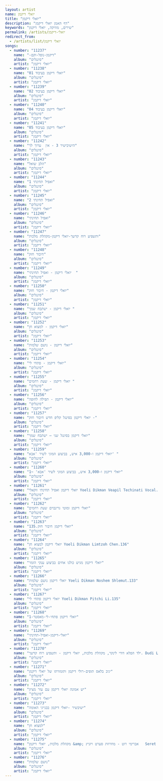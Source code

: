 ```yaml
---
layout: artist
name: יואלי דיקמן
title: "יואלי דיקמן"
description: "דף האמן יואלי דיקמן"
keywords: "שירים, מוזיקה, יואלי דיקמן"
permalink: /artists/יואלי-דיקמן
redirect_from:
  - /artists/list/יואלי דיקמן
songs:
  - number: "11237"
    name: "-דיקמן-נופל-וקם"
    album: "סינגלים"
    artist: "יואלי דיקמן"
  - number: "11238"
    name: "01 יואלי דיקמן בעיבוד"
    album: "סינגלים"
    artist: "יואלי דיקמן"
  - number: "11239"
    name: "02 יואלי דיקמן בעיבוד"
    album: "סינגלים"
    artist: "יואלי דיקמן"
  - number: "11240"
    name: "04 יואלי דיקמן בעיבוד"
    album: "סינגלים"
    artist: "יואלי דיקמן"
  - number: "11241"
    name: "05 יואלי דיקמן בעיבוד"
    album: "סינגלים"
    artist: "יואלי דיקמן"
  - number: "11242"
    name: "הישיבישיר 3 - אין  ערוך לך"
    album: "סינגלים"
    artist: "יואלי דיקמן"
  - number: "11243"
    name: "הלב שואל"
    album: "סינגלים"
    artist: "יואלי דיקמן"
  - number: "11244"
    name: "ואפיל תחינתי 1"
    album: "סינגלים"
    artist: "יואלי דיקמן"
  - number: "11245"
    name: "ואפיל תחינתי 2"
    album: "סינגלים"
    artist: "יואלי דיקמן"
  - number: "11246"
    name: "ואפיל תחינתי"
    album: "סינגלים"
    artist: "יואלי דיקמן"
  - number: "11247"
    name: "ותשפיע רוח קדשך-יואלי דיקמן-מקהלת מלכות"
    album: "סינגלים"
    artist: "יואלי דיקמן"
  - number: "11248"
    name: "חיבור חזק"
    album: "סינגלים"
    artist: "יואלי דיקמן"
  - number: "11249"
    name: "יואלי דיקמן - ואפיל תחינתי  "
    album: "סינגלים"
    artist: "יואלי דיקמן"
  - number: "11250"
    name: "יואלי דיקמן - חיבור חזק"
    album: "סינגלים"
    artist: "יואלי דיקמן"
  - number: "11251"
    name: "יואלי דיקמן - ישתבח שמך "
    album: "סינגלים"
    artist: "יואלי דיקמן"
  - number: "11252"
    name: "יואלי דיקמן - למצוא חן"
    album: "סינגלים"
    artist: "יואלי דיקמן"
  - number: "11253"
    name: "יואלי דיקמן - נושם שלמות"
    album: "סינגלים"
    artist: "יואלי דיקמן"
  - number: "11254"
    name: "יואלי דיקמן - פתחי לי"
    album: "סינגלים"
    artist: "יואלי דיקמן"
  - number: "11255"
    name: "יואלי דיקמן - שעת רחמים "
    album: "סינגלים"
    artist: "יואלי דיקמן"
  - number: "11256"
    name: "יואלי דיקמן - תפילה לחופה"
    album: "סינגלים"
    artist: "יואלי דיקמן"
  - number: "11257"
    name: "יואלי דיקמן בסינגל קליפ חדש חיבור חזק -"
    album: "סינגלים"
    artist: "יואלי דיקמן"
  - number: "11258"
    name: "יואלי דיקמן בסינגל שני – ישתבח שמך"
    album: "סינגלים"
    artist: "יואלי דיקמן"
  - number: "11259"
    name: "יואלי דיקמן ו-3,000 איש, בביצוע המוני לשיר 'אבא' "
    album: "סינגלים"
    artist: "יואלי דיקמן"
  - number: "11260"
    name: "יואלי דיקמן ו-3,000 איש, בביצוע המוני לשיר 'אבא' ~1"
    album: "סינגלים"
    artist: "יואלי דיקמן"
  - number: "11261"
    name: "יואלי דיקמן ואפיל תחינתי ווקאלי Yoeli Dikman Veapil Techinati Vocal.136"
    album: "סינגלים"
    artist: "יואלי דיקמן"
  - number: "11262"
    name: "יואלי דיקמן ומוטי גרינבוים שעת רחמים"
    album: "סינגלים"
    artist: "יואלי דיקמן"
  - number: "11263"
    name: "יואלי דיקמן חיבור חזק.135"
    album: "סינגלים"
    artist: "יואלי דיקמן"
  - number: "11264"
    name: "יואלי דיקמן למצוא חן Yoeli Dikman Limtzoh Chen.136"
    album: "סינגלים"
    artist: "יואלי דיקמן"
  - number: "11265"
    name: "יואלי דיקמן מגיש כולנו אחים בביצוע ענקי הזמר"
    album: "סינגלים"
    artist: "יואלי דיקמן"
  - number: "11266"
    name: "יואלי דיקמן נושם שלמות Yoeli Dikman Noshem Shlemut.133"
    album: "סינגלים"
    artist: "יואלי דיקמן"
  - number: "11267"
    name: "יואלי דיקמן פתחי לי Yoeli Dikman Pitchi Li.135"
    album: "סינגלים"
    artist: "יואלי דיקמן"
  - number: "11268"
    name: "יואלי דיקמן פתחי-לי-מאסטר-1"
    album: "סינגלים"
    artist: "יואלי דיקמן"
  - number: "11269"
    name: "יואלי-דיקמן-ואפיל-תחינתי"
    album: "סינגלים"
    artist: "יואלי דיקמן"
  - number: "11270"
    name: "ילד הפלא דודי לינקר, מקהלת מלכות, יואלי דיקמן - ותשפיע רוח קדשך. Dudi Linker"
    album: "סינגלים"
    artist: "יואלי דיקמן"
  - number: "11271"
    name: "יניב בלאס תופים-רולי דיקמן ותזמורתו של יואלי דיקמן"
    album: "סינגלים"
    artist: "יואלי דיקמן"
  - number: "11272"
    name: "יש אמונה יואלי דיקמן עם עזר מציון"
    album: "סינגלים"
    artist: "יואלי דיקמן"
  - number: "11273"
    name: "ישיבשיר -יואלי דיקמן בבנייני האומה"
    album: "סינגלים"
    artist: "יואלי דיקמן"
  - number: "11274"
    name: "למצוא חן"
    album: "סינגלים"
    artist: "יואלי דיקמן"
  - number: "11275"
    name: "מקהלת מלכות, יואלי דיקמן &amp; אברימי רוט - מחרוזת סערט ויזניץ   Seret Vizhnitz Medley (64  kbps)"
    album: "סינגלים"
    artist: "יואלי דיקמן"
  - number: "11276"
    name: "נושם שלמות"
    album: "סינגלים"
    artist: "יואלי דיקמן"
---
```

